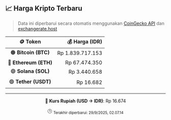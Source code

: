 

<!-- HARGA_KRIPTO -->
## 📈 Harga Kripto Terbaru

> Data ini diperbarui secara otomatis menggunakan [CoinGecko API](https://www.coingecko.com/) dan [exchangerate.host](https://exchangerate.host/)

<div align="center">

| 🪙 Token | 💰 Harga (IDR) |
|:------:|---------------:|
| 🟠 **Bitcoin (BTC)**   | Rp 1.839.717.153 |
| 🔵 **Ethereum (ETH)**  | Rp 67.474.350 |
| 🟣 **Solana (SOL)**    | Rp 3.440.658 |
| 🟢 **Tether (USDT)**   | Rp 16.682 |

---

💱 **Kurs Rupiah (USD → IDR)**: Rp 16.674

🕒 <sub>Terakhir diperbarui: 29/9/2025, 02.07.14</sub>

</div>
<!-- /HARGA_KRIPTO -->
